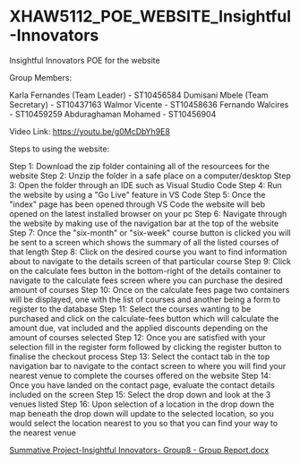 # XHAW5112_POE_WEBSITE_Insightful-Innovators
Insightful Innovators POE for the website 

Group Members: 

Karla Fernandes (Team Leader) - ST10456584 
Dumisani Mbele (Team Secretary) - ST10437163 
Walmor Vicente - ST10458636 
Fernando Walcires - ST10459259 
Abduraghaman Mohamed - ST10456904

Video Link: https://youtu.be/g0McDbYh9E8

Steps to using the website:



Step 1: Download the zip folder containing all of the resourcees for the website
Step 2: Unzip the folder in a safe place on a computer/desktop
Step 3: Open the folder through an IDE such as Visual Studio Code
Step 4: Run the website by using a "Go Live" feature in VS Code
Step 5: Once the "index" page has been opened through VS Code the website will beb opened on the latest installed browser on your pc
Step 6: Navigate through the website by making use of the navigation bar at the top of the website
Step 7: Once the "six-month" or "six-week" course button is clicked you will be sent to a screen which shows the summary of all the listed courses of that length
Step 8: Click on the desired course you want to find information about to navigate to the details screen of that particular course
Step 9: Click on the calculate fees button in the bottom-right of the details container to navigate to the calculate fees screen where you can purchase the desired amount of courses
Step 10: Once on the calculate fees page two containers will be displayed, one with the list of courses and another being a form to register to the database
Step 11: Select the courses wanting to be purchased and click on the calculate-fees button which will calculate the amount due, vat included and the applied discounts depending on the amount of courses selected
Step 12: Once you are satisfied with your selection fill in the register form followed by clicking the register button to finalise the checkout process
Step 13: Select the contact tab in the top navigation bar to navigate to the contact screen to where you will find your nearest venue to complete the courses offered on the website
Step 14: Once you have landed on the contact page, evaluate the contact details included on the screen
Step 15: Select the drop down and look at the 3 venues listed
Step 16: Upon selection of a location in the drop down the map beneath the drop down will update to the selected location, so you would select the location nearest to you so that you can find your way to the nearest venue

[Summative Project-Insightful Innovators- Group8 - Group Report.docx](https://github.com/user-attachments/files/17780729/Summative.Project-Insightful.Innovators-.Group8.-.Group.Report.docx)
